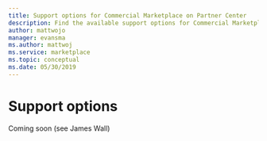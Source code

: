 ```yaml
---
title: Support options for Commercial Marketplace on Partner Center
description: Find the available support options for Commercial Marketplace on Partner Center. 
author: mattwojo 
manager: evansma
ms.author: mattwoj 
ms.service: marketplace 
ms.topic: conceptual
ms.date: 05/30/2019
---
```


# Support options

Coming soon (see James Wall)